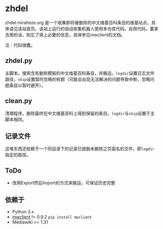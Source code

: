# zhdel
zhdel.miraheze.org 是一个收集即将被删除的中文维基百科条目的维基站点，具体请见该站首页。该站上运行的自动收集机器人使用本仓库代码。自用代码，要拿去用的话，别忘了填上必要的信息，具体参见mwclient的文档。

注：代码很蠢。

## zhdel.py
主脚本。搜索含有删除模板的中文维基百科条目，并搬运。`logdir`设置日志文件路径，`skip`设置暂时忽略的标题（可能会出现无法解决的问题导致中断，忽略问题条目以暂时避开）。

## clean.py
清理程序。删除最终在中文维基百科上得到保留的条目。`logdir`与`skip`设置于主脚本相同。

## 记录文件

这堆东西还依赖于一个同目录下的记录已提删未删除之页面名的文件，即`logdir`指定的路径。

## ToDo

- 改用Export然后Import的方式来搬运，可保证历史完整

## 依赖于
- Python 3.x
- [mwclient](https://github.com/mwclient/mwclient) != 0.9.2 `pip install mwclient`
- Mediawiki >= 1.31

